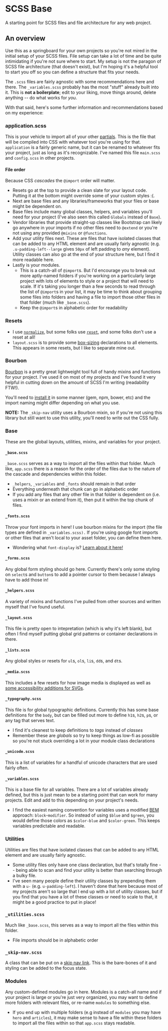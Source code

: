 # SCSS Base
A starting point for SCSS files and file architecture for any web project.

## An overview
Use this as a springboard for your own projects so you're not mired in the initial setup of your SCSS files. File setup can take a lot of time and be quite intimidating if you're not sure where to start. My setup is not the paragon of SCSS file architecture (that doesn't exist), but I'm hoping it's a helpful tool to start you off so you can define a structure that fits your needs.

The `.scss` files are fairly agnostic with some recommendations here and there. The `_variables.scss` probably has the most "stuff" already built into it. This is **not a boilerplate**; edit to your liking, move things around, delete anything -- do what works for *you*.

With that said, here's some further information and recommendations based on my experience:


### application.scss
This is your vehicle to import all of your other [partials](https://sass-lang.com/guide#topic-4). This is the file that will be compiled into CSS with whatever tool you're using for that. `application` is a fairly generic name, but it can be renamed to whatever fits your project, just as long as it's recognizable. I've named this file `main.scss` and `config.scss` in other projects.


#### File order
Because CSS *cascades* the `@import` order will matter.
- Resets go at the top to provide a clean slate for your layout code. Putting it at the bottom might override some of your custom styles :(.
- Next are base files and any libraries/frameworks that your files or base might be dependent on.
 - Base files include many global classes, helpers, and variables you'll need for your project (I've also seen this called `Globals` instead of `Base`).
 - Vendor libraries that provide straight-up classes like Bootstrap can likely go anywhere in your imports if no other files need to `@extend` or you're not using any provided `@mixins` or `@functions`.
- Add your utility files next. These are files that have isolated classes that can be added to any HTML element and are usually fairly agnostic (e.g. `.u-padding-left--large` gives `50px` of left padding to *any* element). Utility classes can also go at the end of your structure here, but I find it more readable here.
- Lastly is your modules.
  - This is a catch-all of `@import`s. But I'd encourage you to break out more aptly-named folders if you're working on a particularly large project with lots of elements to style or a project that will need to scale. If it's taking you longer than a few seconds to read through the list of `@import`s in your list, it may be time to think about grouping some files into folders and having a file to import those other files in that folder (much like `_base.scss`).
  - Keep the `@import`s in alphabetic order for readability

### Resets
- I use [`normalize`](http://nicolasgallagher.com/about-normalize-css/), but some folks use [`reset`](https://meyerweb.com/eric/tools/css/reset/), and some folks don't use a reset at all!
- `layout.scss` is to provide some [box-sizing](https://css-tricks.com/box-sizing/) declarations to all elements. This appears in some resets, but I like to separate mine out.

### Bourbon
[Bourbon](https://www.bourbon.io/) is a pretty great lightweight tool full of handy mixins and functions for your project. I've used it on most of my projects and I've found it very helpful in cutting down on the amount of SCSS I'm writing (readability FTW!).

You'll need to [install it](https://github.com/thoughtbot/bourbon#installation) in some manner (gem, npm, bower, etc) and the import naming might differ depending on what you use.

**NOTE:** The `_skip-nav` utility uses a Bourbon mixin, so if you're not using this library but still want to use this utility, you'll need to write out the CSS fully.

### Base
These are the global layouts, utilities, mixins, and variables for your project.

#### `_base.scss`
`_base.scss` serves as a way to import all the files within that folder. Much like, `app.scss` there is a reason for the order of the files due to the nature of the cascade and dependencies within this folder.
- `_helpers`, `_variables` and `_fonts` should remain in that order
- Everything underneath that chunk can go in alphabetic order
- If you add any files that any other file in that folder is dependent on (i.e. uses a mixin or an extend from it), then put it within the top chunk of files.

#### `_fonts.scss`
Throw your font imports in here! I use bourbon mixins for the import (the file types are defined in `_variables.scss).` If you're using google font imports or other files that aren't local to your asset folder, you can define them here.
- Wondering what `font-display` is? [Learn about it here!](https://css-tricks.com/font-display-masses/)

#### `_forms.scss`
Any global form styling should go here. Currently there's only some styling on `select`s and `button`s to add a pointer cursor to them because I always have to add those in!

#### `_helpers.scss`
A variety of mixins and functions I've pulled from other sources and written myself that I've found useful.

#### `_layout.scss`
This file is pretty open to intepretation (which is why it's left blank), but often I find myself putting global grid patterns or container declarations in there.

#### `_lists.scss`
Any global styles or resets for `ul`s, `ol`s, `li`s, `dd`s, and `dt`s.

#### `_media.scss`
This includes a few resets for how image media is displayed as well as [some accessibility additions for SVGs](https://css-tricks.com/accessible-svgs-high-contrast-mode/).

#### `_typography.scss`
This file is for global typographic definitions. Currently this has some base definitions for the `body`, but can be filled out more to define `h1`s, `h2`s, `p`s, or any tag that serves text.
- I find it's cleanest to keep definitions to *tags* instead of *classes*
- Remember these are *globals* so try to keep things as low-fi as possible so you're not stuck overriding a lot in your module class declarations

#### `_unicode.scss`
This is a list of variables for a handful of unicode characters that are used fairly often.

#### `_variables.scss`
This is a base file for all variables. There are a lot of variables already defined, but this is just mean to be a starting point that can work for many projects. Edit and add to this depending on your project's needs.
- I find the easiest naming convention for variables uses a modified [BEM](http://getbem.com/introduction/) approach: `block`-`modifier`. So instead of using `$blue` and `$green`, you would define those colors as `$color-blue` and `$color-green`. This keeps variables predictable and readable.

### Utilities
Utilities are files that have isolated classes that can be added to any HTML element and are usually fairly agnostic.
- Some utility files only have one class declaration, but that's totally fine -- being able to scan and find your utility is better than searching through a bulky file.
- I've seen many people define their utility classes by prepending them with a `u-` (e.g. `u-padding-left`). I haven't done that here because most of my projects aren't so large that I end up with a lot of utility classes, but if you find that you have a lot of these classes or need to scale to that, it might be a good practice to put in place!

### `_utilities.scss`
Much like `_base.scss`, this serves as a way to import all the files within this folder.
- File imports should be in alphabetic order

### `_skip-nav.scss`
A class that can be put on a [skip nav link](https://webaim.org/techniques/skipnav/). This is the bare-bones of it and styling can be added to the focus state.

### Modules
Any custom-defined modules go in here. Modules is a catch-all name and if your project is large or you're just very organized, you may want to define more folders with relevant files, or re-name `modules` to something else. 
- If you end up with multiple folders (e.g instead of `modules` you may have `hero` and `articles`), it may make sense to have a file within these folders to import all the files within so that `app.scss` stays readable.

